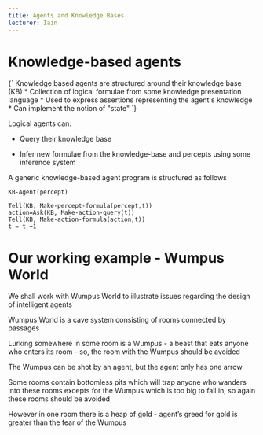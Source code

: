 ```yaml
---
title: Agents and Knowledge Bases
lecturer: Iain
---
```


# Knowledge-based agents

<Definition name="Knowledge-based agents">
{`
Knowledge based agents are structured around their knowledge base (KB)
* Collection of logical formulae from some knowledge presentation language
* Used to express assertions representing the agent's knowledge
* Can implement the notion of "state"
`}
</Definition>

Logical agents can:

- Query their knowledge base

- Infer new formulae from the knowledge-base and percepts using some
  inference system

A generic knowledge-based agent program is structured as follows

`KB-Agent(percept)`

```
Tell(KB, Make-percept-formula(percept,t))
action=Ask(KB, Make-action-query(t))
Tell(KB, Make-action-formula(action,t))
t = t +1
```

# Our working example - Wumpus World

We shall work with Wumpus World to illustrate issues regarding the
design of intelligent agents

Wumpus World is a cave system consisting of rooms connected by passages

Lurking somewhere in some room is a Wumpus - a beast that eats anyone
who enters its room - so, the room with the Wumpus should be avoided

The Wumpus can be shot by an agent, but the agent only has one arrow

Some rooms contain bottomless pits which will trap anyone who wanders
into these rooms excepts for the Wumpus which is too big to fall in, so
again these rooms should be avoided

However in one room there is a heap of gold - agent’s greed for gold is
greater than the fear of the Wumpus
